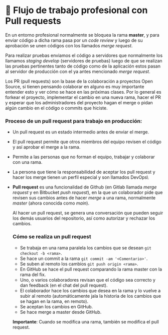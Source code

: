 # 🦊 Flujo de trabajo profesional con Pull requests



En un entorno profesional normalmente se bloquea la rama **master**, y para enviar código a dicha rama pasa por un _code review_ y luego de su aprobación se unen códigos con los llamados _merge request_.

Para realizar pruebas enviamos el código a servidores que normalmente los llamamos _staging develop_ (servidores de pruebas) luego de que se realizan las pruebas pertinentes tanto de código como de la aplicación estos pasan al servidor de producción con el ya antes mencionado _merge request_.

Los PR (pull requests) son la base de la colaboración a proyectos Open Source, si tienen pensando colaborar en alguno es muy importante entender esto y ver cómo se hace en las próximas clases. Por lo general es forkear el proyecto, implementar el cambio en una nueva rama, hacer el PR y esperar que los administradores del proyecto hagan el merge o pidan algún cambio en el código o commits que hiciste.

### Proceso de un pull request para trabajo en producción:

* Un pull request es un estado intermedio antes de enviar el merge.
* El pull request permite que otros miembros del equipo revisen el código y así aprobar el merge a la rama.
* Permite a las personas que no forman el equipo, trabajar y colaborar con una rama.
* La persona que tiene la responsabilidad de aceptar los pull request y hacer los merge tienen un perfil especial y son llamados DevOps\

*   **Pull request** es una funcionalidad de Github (en Gitlab llamada _merge request_ y en Bitbucket _push request_), en la que un colaborador pide que revisen sus cambios antes de hacer _merge_ a una rama, normalmente _master_ (ahora conocida como _main_).

    Al hacer un pull request, se genera una conversación que pueden seguir los demás usuarios del repositorio, así como autorizar y rechazar los cambios.

    ### Cómo se realiza un pull request

    * Se trabaja en una rama paralela los cambios que se desean `git checkout -b <rama>`.
    * Se hace un commit a la rama `git commit -am '<Comentario>'`.
    * Se suben al remoto los cambios `git push origin <rama>`.
    * En GitHub se hace el pull request comparando la rama master con la rama del fix.
    * Uno, o varios colaboradores revisan que el código sea correcto y dan feedback (en el chat del pull request).
    * El colaborador hace los cambios que desea en la rama y lo vuelve a subir al remoto (automáticamente jala la historia de los cambios que se hagan en la rama, en remoto).
    * Se aceptan los cambios en GitHub.
    * Se hace merge a master desde GitHub.

    **Importante**: Cuando se modifica una rama, también se modifica el pull request.
